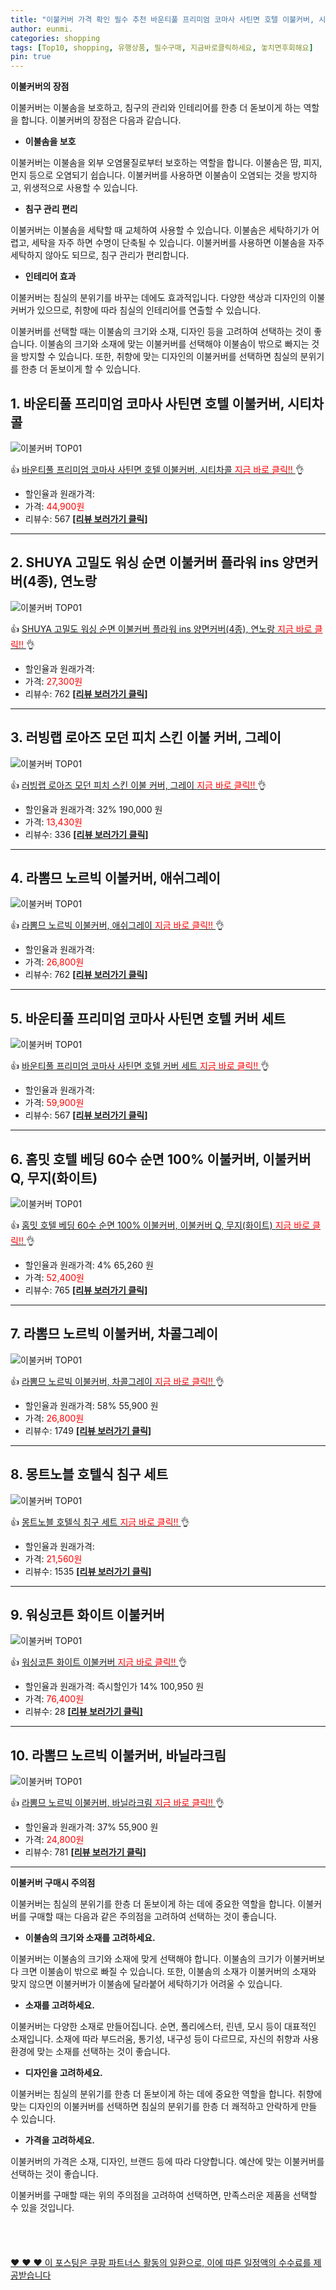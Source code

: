 ```yaml
---
title: "이불커버 가격 확인 필수 추천 바운티풀 프리미엄 코마사 사틴면 호텔 이불커버, 시티차콜 비교 장점 구매가이드"
author: eunmi.
categories: shopping
tags: [Top10, shopping, 유행상품, 필수구매, 지금바로클릭하세요, 놓치면후회해요]
pin: true
---
```

**이불커버의 장점**

이불커버는 이불솜을 보호하고, 침구의 관리와 인테리어를 한층 더 돋보이게 하는 역할을 합니다. 이불커버의 장점은 다음과 같습니다.

* **이불솜을 보호**

이불커버는 이불솜을 외부 오염물질로부터 보호하는 역할을 합니다. 이불솜은 땀, 피지, 먼지 등으로 오염되기 쉽습니다. 이불커버를 사용하면 이불솜이 오염되는 것을 방지하고, 위생적으로 사용할 수 있습니다.

* **침구 관리 편리**

이불커버는 이불솜을 세탁할 때 교체하여 사용할 수 있습니다. 이불솜은 세탁하기가 어렵고, 세탁을 자주 하면 수명이 단축될 수 있습니다. 이불커버를 사용하면 이불솜을 자주 세탁하지 않아도 되므로, 침구 관리가 편리합니다.

* **인테리어 효과**

이불커버는 침실의 분위기를 바꾸는 데에도 효과적입니다. 다양한 색상과 디자인의 이불커버가 있으므로, 취향에 따라 침실의 인테리어를 연출할 수 있습니다.

이불커버를 선택할 때는 이불솜의 크기와 소재, 디자인 등을 고려하여 선택하는 것이 좋습니다. 이불솜의 크기와 소재에 맞는 이불커버를 선택해야 이불솜이 밖으로 빠지는 것을 방지할 수 있습니다. 또한, 취향에 맞는 디자인의 이불커버를 선택하면 침실의 분위기를 한층 더 돋보이게 할 수 있습니다.

   

## 1. 바운티풀 프리미엄 코마사 사틴면 호텔 이불커버, 시티차콜

![이불커버 TOP01](https://thumbnail8.coupangcdn.com/thumbnails/remote/230x230ex/image/vendor_inventory/d8ac/1388a1913b8aeab67c76fdd54b7be216b95cc8f41a1ebd61236e91eef485.jpg)


👍 [바운티풀 프리미엄 코마사 사틴면 호텔 이불커버, 시티차콜 <font color=red> 지금 바로 클릭!! </font> ](https://link.coupang.com/re/AFFSDP?lptag=AF3617701&subid=GithubCoopas&pageKey=6823122292&traceid=V0-153&itemId=16177881643&vendorItemId=83373308876) 👌 


- 할인율과 원래가격: 
- 가격: <span style='color:red'>44,900원</span>
- 리뷰수: 567  [**[리뷰 보러가기 클릭]**](https://link.coupang.com/re/AFFSDP?lptag=AF3617701&subid=GithubCoopas&pageKey=6823122292&traceid=V0-153&itemId=16177881643&vendorItemId=83373308876)

---


   

## 2. SHUYA 고밀도 워싱 순면 이불커버 플라워 ins 양면커버(4종), 연노랑

![이불커버 TOP01](https://thumbnail10.coupangcdn.com/thumbnails/remote/230x230ex/image/vendor_inventory/6aeb/39e7b3dc636f02797ee78fa22be4ddf9339809cd234174b493ae51d340d5.jpg)


👍 [SHUYA 고밀도 워싱 순면 이불커버 플라워 ins 양면커버(4종), 연노랑 <font color=red> 지금 바로 클릭!! </font> ](https://link.coupang.com/re/AFFSDP?lptag=AF3617701&subid=GithubCoopas&pageKey=6576366120&traceid=V0-153&itemId=14781516596&vendorItemId=82021599275) 👌 


- 할인율과 원래가격: 
- 가격: <span style='color:red'>27,300원</span>
- 리뷰수: 762  [**[리뷰 보러가기 클릭]**](https://link.coupang.com/re/AFFSDP?lptag=AF3617701&subid=GithubCoopas&pageKey=6576366120&traceid=V0-153&itemId=14781516596&vendorItemId=82021599275)

---


   

## 3. 러빙랩 로아즈 모던 피치 스킨 이불 커버, 그레이

![이불커버 TOP01](https://thumbnail6.coupangcdn.com/thumbnails/remote/230x230ex/image/retail/images/2018/02/22/19/0/d54aefdc-a2b6-4de2-8d52-98b5b43ee2d9.jpg)


👍 [러빙랩 로아즈 모던 피치 스킨 이불 커버, 그레이 <font color=red> 지금 바로 클릭!! </font> ](https://link.coupang.com/re/AFFSDP?lptag=AF3617701&subid=GithubCoopas&pageKey=66932206&traceid=V0-153&itemId=224745732&vendorItemId=3546126199) 👌 


- 할인율과 원래가격: 32%  190,000   원
- 가격: <span style='color:red'>13,430원</span>
- 리뷰수: 336  [**[리뷰 보러가기 클릭]**](https://link.coupang.com/re/AFFSDP?lptag=AF3617701&subid=GithubCoopas&pageKey=66932206&traceid=V0-153&itemId=224745732&vendorItemId=3546126199)

---


   

## 4. 라뽐므 노르빅 이불커버, 애쉬그레이

![이불커버 TOP01](https://thumbnail6.coupangcdn.com/thumbnails/remote/230x230ex/image/retail/images/93159953734482-35af0d59-a6a2-4131-8206-633392fa162d.jpg)


👍 [라뽐므 노르빅 이불커버, 애쉬그레이 <font color=red> 지금 바로 클릭!! </font> ](https://link.coupang.com/re/AFFSDP?lptag=AF3617701&subid=GithubCoopas&pageKey=7677596980&traceid=V0-153&itemId=371991439&vendorItemId=3901828443) 👌 


- 할인율과 원래가격: 
- 가격: <span style='color:red'>26,800원</span>
- 리뷰수: 762  [**[리뷰 보러가기 클릭]**](https://link.coupang.com/re/AFFSDP?lptag=AF3617701&subid=GithubCoopas&pageKey=7677596980&traceid=V0-153&itemId=371991439&vendorItemId=3901828443)

---


   

## 5. 바운티풀 프리미엄 코마사 사틴면 호텔 커버 세트

![이불커버 TOP01](https://thumbnail7.coupangcdn.com/thumbnails/remote/230x230ex/image/vendor_inventory/8210/6ade654b8c1a6910c846ce00a083860462c6b1b8e154c3e8f710dde7536c.jpg)


👍 [바운티풀 프리미엄 코마사 사틴면 호텔 커버 세트 <font color=red> 지금 바로 클릭!! </font> ](https://link.coupang.com/re/AFFSDP?lptag=AF3617701&subid=GithubCoopas&pageKey=6823122292&traceid=V0-153&itemId=18321415049&vendorItemId=4669563240) 👌 


- 할인율과 원래가격: 
- 가격: <span style='color:red'>59,900원</span>
- 리뷰수: 567  [**[리뷰 보러가기 클릭]**](https://link.coupang.com/re/AFFSDP?lptag=AF3617701&subid=GithubCoopas&pageKey=6823122292&traceid=V0-153&itemId=18321415049&vendorItemId=4669563240)

---


   

## 6. 홈밋 호텔 베딩 60수 순면 100% 이불커버, 이불커버 Q, 무지(화이트)

![이불커버 TOP01](https://thumbnail9.coupangcdn.com/thumbnails/remote/230x230ex/image/vendor_inventory/5534/041ce17fdb9c1c111b260df2719eda12baebc4212842cb4d4be6763ef2ea.jpg)


👍 [홈밋 호텔 베딩 60수 순면 100% 이불커버, 이불커버 Q, 무지(화이트) <font color=red> 지금 바로 클릭!! </font> ](https://link.coupang.com/re/AFFSDP?lptag=AF3617701&subid=GithubCoopas&pageKey=6202038981&traceid=V0-153&itemId=12311839824&vendorItemId=79581998000) 👌 


- 할인율과 원래가격: 4%  65,260   원
- 가격: <span style='color:red'>52,400원</span>
- 리뷰수: 765  [**[리뷰 보러가기 클릭]**](https://link.coupang.com/re/AFFSDP?lptag=AF3617701&subid=GithubCoopas&pageKey=6202038981&traceid=V0-153&itemId=12311839824&vendorItemId=79581998000)

---


   

## 7. 라뽐므 노르빅 이불커버, 차콜그레이

![이불커버 TOP01](https://thumbnail10.coupangcdn.com/thumbnails/remote/230x230ex/image/retail/images/93183656040804-c4cdacc9-26ab-42d0-97c8-332eef0965fa.jpg)


👍 [라뽐므 노르빅 이불커버, 차콜그레이 <font color=red> 지금 바로 클릭!! </font> ](https://link.coupang.com/re/AFFSDP?lptag=AF3617701&subid=GithubCoopas&pageKey=7677596980&traceid=V0-153&itemId=371991428&vendorItemId=3901828426) 👌 


- 할인율과 원래가격: 58%  55,900   원
- 가격: <span style='color:red'>26,800원</span>
- 리뷰수: 1749  [**[리뷰 보러가기 클릭]**](https://link.coupang.com/re/AFFSDP?lptag=AF3617701&subid=GithubCoopas&pageKey=7677596980&traceid=V0-153&itemId=371991428&vendorItemId=3901828426)

---


   

## 8. 몽트노블 호텔식 침구 세트

![이불커버 TOP01](https://thumbnail10.coupangcdn.com/thumbnails/remote/230x230ex/image/retail/images/5308331919325661-e804936e-f96f-4303-a303-7e95b2826b2f.jpg)


👍 [몽트노블 호텔식 침구 세트 <font color=red> 지금 바로 클릭!! </font> ](https://link.coupang.com/re/AFFSDP?lptag=AF3617701&subid=GithubCoopas&pageKey=1485845516&traceid=V0-153&itemId=2551687461&vendorItemId=70544255256) 👌 


- 할인율과 원래가격: 
- 가격: <span style='color:red'>21,560원</span>
- 리뷰수: 1535  [**[리뷰 보러가기 클릭]**](https://link.coupang.com/re/AFFSDP?lptag=AF3617701&subid=GithubCoopas&pageKey=1485845516&traceid=V0-153&itemId=2551687461&vendorItemId=70544255256)

---


   

## 9. 워싱코튼 화이트 이불커버

![이불커버 TOP01](https://thumbnail7.coupangcdn.com/thumbnails/remote/230x230ex/image/vendor_inventory/aa8d/a214d0c4ce9c88216fa68353a9fdc787035100e789bad2ce44b3958aa09e.jpg)


👍 [워싱코튼 화이트 이불커버 <font color=red> 지금 바로 클릭!! </font> ](https://link.coupang.com/re/AFFSDP?lptag=AF3617701&subid=GithubCoopas&pageKey=7052374311&traceid=V0-153&itemId=17465266935&vendorItemId=85018904330) 👌 


- 할인율과 원래가격: 즉시할인가 14%  100,950   원
- 가격: <span style='color:red'>76,400원</span>
- 리뷰수: 28  [**[리뷰 보러가기 클릭]**](https://link.coupang.com/re/AFFSDP?lptag=AF3617701&subid=GithubCoopas&pageKey=7052374311&traceid=V0-153&itemId=17465266935&vendorItemId=85018904330)

---


   

## 10. 라뽐므 노르빅 이불커버, 바닐라크림

![이불커버 TOP01](https://thumbnail9.coupangcdn.com/thumbnails/remote/230x230ex/image/retail/images/2023/05/10/15/2/32bd3f10-d96c-4b20-98b2-267b74a48803.jpg)


👍 [라뽐므 노르빅 이불커버, 바닐라크림 <font color=red> 지금 바로 클릭!! </font> ](https://link.coupang.com/re/AFFSDP?lptag=AF3617701&subid=GithubCoopas&pageKey=7677596980&traceid=V0-153&itemId=18796482721&vendorItemId=85927392918) 👌 


- 할인율과 원래가격: 37%  55,900   원
- 가격: <span style='color:red'>24,800원</span>
- 리뷰수: 781  [**[리뷰 보러가기 클릭]**](https://link.coupang.com/re/AFFSDP?lptag=AF3617701&subid=GithubCoopas&pageKey=7677596980&traceid=V0-153&itemId=18796482721&vendorItemId=85927392918)

---
**이불커버 구매시 주의점**

이불커버는 침실의 분위기를 한층 더 돋보이게 하는 데에 중요한 역할을 합니다. 이불커버를 구매할 때는 다음과 같은 주의점을 고려하여 선택하는 것이 좋습니다.

* **이불솜의 크기와 소재를 고려하세요.**

이불커버는 이불솜의 크기와 소재에 맞게 선택해야 합니다. 이불솜의 크기가 이불커버보다 크면 이불솜이 밖으로 빠질 수 있습니다. 또한, 이불솜의 소재가 이불커버의 소재와 맞지 않으면 이불커버가 이불솜에 달라붙어 세탁하기가 어려울 수 있습니다.

* **소재를 고려하세요.**

이불커버는 다양한 소재로 만들어집니다. 순면, 폴리에스터, 린넨, 모시 등이 대표적인 소재입니다. 소재에 따라 부드러움, 통기성, 내구성 등이 다르므로, 자신의 취향과 사용 환경에 맞는 소재를 선택하는 것이 좋습니다.

* **디자인을 고려하세요.**

이불커버는 침실의 분위기를 한층 더 돋보이게 하는 데에 중요한 역할을 합니다. 취향에 맞는 디자인의 이불커버를 선택하면 침실의 분위기를 한층 더 쾌적하고 안락하게 만들 수 있습니다.

* **가격을 고려하세요.**

이불커버의 가격은 소재, 디자인, 브랜드 등에 따라 다양합니다. 예산에 맞는 이불커버를 선택하는 것이 좋습니다.

이불커버를 구매할 때는 위의 주의점을 고려하여 선택하면, 만족스러운 제품을 선택할 수 있을 것입니다.<br><br><br><br><br> [ ❤ ❤ ❤ 이 포스팅은 쿠팡 파트너스 활동의 일환으로, 이에 따른 일정액의 수수료를 제공받습니다](https://link.coupang.com/a/bcEFyh)